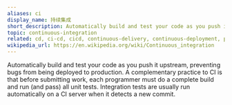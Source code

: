 ```yaml
---
aliases: ci
display_name: 持续集成
short_description: Automatically build and test your code as you push it upstream, preventing bugs from being deployed to production.
topic: continuous-integration
related: cd, ci-cd, cicd, continuous-delivery, continuous-deployment, progressive-delivery, gitops, devops
wikipedia_url: https://en.wikipedia.org/wiki/Continuous_integration
---
```

Automatically build and test your code as you push it upstream, preventing bugs from being deployed to production. A complementary practice to CI is that before submitting work, each programmer must do a complete build and run (and pass) all unit tests. Integration tests are usually run automatically on a CI server when it detects a new commit.
